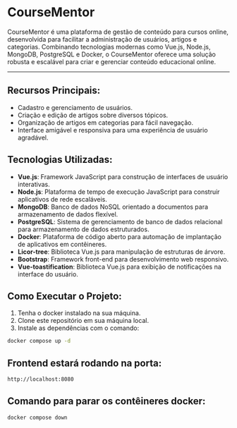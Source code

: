 # CourseMentor

CourseMentor é uma plataforma de gestão de conteúdo para cursos online, desenvolvida para facilitar a administração de usuários, artigos e categorias. Combinando tecnologias modernas como Vue.js, Node.js, MongoDB, PostgreSQL e Docker, o CourseMentor oferece uma solução robusta e escalável para criar e gerenciar conteúdo educacional online.

---

## Recursos Principais:

- Cadastro e gerenciamento de usuários.
- Criação e edição de artigos sobre diversos tópicos.
- Organização de artigos em categorias para fácil navegação.
- Interface amigável e responsiva para uma experiência de usuário agradável.

## Tecnologias Utilizadas:

- **Vue.js**: Framework JavaScript para construção de interfaces de usuário interativas.
- **Node.js**: Plataforma de tempo de execução JavaScript para construir aplicativos de rede escaláveis.
- **MongoDB**: Banco de dados NoSQL orientado a documentos para armazenamento de dados flexível.
- **PostgreSQL**: Sistema de gerenciamento de banco de dados relacional para armazenamento de dados estruturados.
- **Docker**: Plataforma de código aberto para automação de implantação de aplicativos em contêineres.
- **Licor-tree**: Biblioteca Vue.js para manipulação de estruturas de árvore.
- **Bootstrap**: Framework front-end para desenvolvimento web responsivo.
- **Vue-toastification**: Biblioteca Vue.js para exibição de notificações na interface do usuário.

## Como Executar o Projeto:

1. Tenha o docker instalado na sua máquina.
2. Clone este repositório em sua máquina local.
3. Instale as dependências com o comando:

```bash
docker compose up -d
```

## Frontend estará rodando na porta:
```bash
http://localhost:8080
```
## Comando para parar os contêineres docker:
```bash
docker compose down
```
